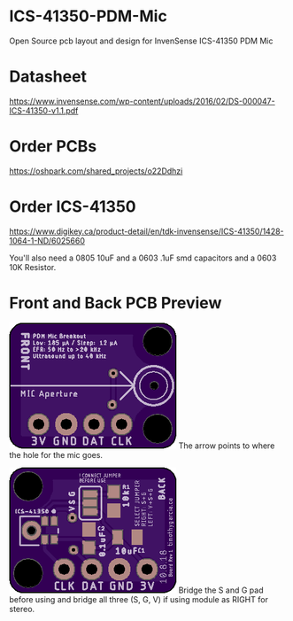 # ICS-41350-PDM-Mic
Open Source pcb layout and design for InvenSense ICS-41350 PDM Mic

# Datasheet
https://www.invensense.com/wp-content/uploads/2016/02/DS-000047-ICS-41350-v1.1.pdf

# Order PCBs
https://oshpark.com/shared_projects/o22Ddhzi

# Order ICS-41350
https://www.digikey.ca/product-detail/en/tdk-invensense/ICS-41350/1428-1064-1-ND/6025660

You'll also need a 0805 10uF and a 0603 .1uF smd capacitors and a 0603 10K Resistor.

# Front and Back PCB Preview

![Front PCB Design](v01.png?raw=true "Front PCB, Aperture is highlighted by arrow")
The arrow points to where the hole for the mic goes.

![Back PCB Design](v01_back.png?raw=true "Back PCB, Jumper to select LEFT or RIGHT")
Bridge the S and G pad before using and bridge all three (S, G, V) if using module as RIGHT for stereo.
